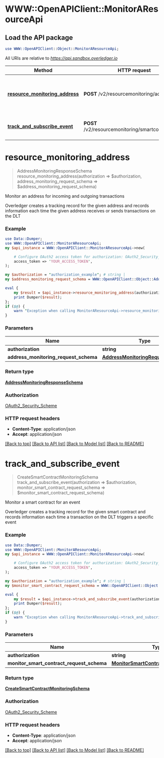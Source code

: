 # WWW::OpenAPIClient::MonitorAResourceApi

## Load the API package
```perl
use WWW::OpenAPIClient::Object::MonitorAResourceApi;
```

All URIs are relative to *https://api.sandbox.overledger.io*

Method | HTTP request | Description
------------- | ------------- | -------------
[**resource_monitoring_address**](MonitorAResourceApi.md#resource_monitoring_address) | **POST** /v2/resourcemonitoring/address | Monitor an address for incoming and outgoing transactions
[**track_and_subscribe_event**](MonitorAResourceApi.md#track_and_subscribe_event) | **POST** /v2/resourcemonitoring/smartcontractevent | Monitor a smart contract for an event


# **resource_monitoring_address**
> AddressMonitoringResponseSchema resource_monitoring_address(authorization => $authorization, address_monitoring_request_schema => $address_monitoring_request_schema)

Monitor an address for incoming and outgoing transactions

Overledger creates a tracking record for the given address and records information each time the given address receives or sends transactions on the DLT

### Example
```perl
use Data::Dumper;
use WWW::OpenAPIClient::MonitorAResourceApi;
my $api_instance = WWW::OpenAPIClient::MonitorAResourceApi->new(

    # Configure OAuth2 access token for authorization: OAuth2_Security_Scheme
    access_token => 'YOUR_ACCESS_TOKEN',
);

my $authorization = "authorization_example"; # string | 
my $address_monitoring_request_schema = WWW::OpenAPIClient::Object::AddressMonitoringRequestSchema->new(); # AddressMonitoringRequestSchema | 

eval {
    my $result = $api_instance->resource_monitoring_address(authorization => $authorization, address_monitoring_request_schema => $address_monitoring_request_schema);
    print Dumper($result);
};
if ($@) {
    warn "Exception when calling MonitorAResourceApi->resource_monitoring_address: $@\n";
}
```

### Parameters

Name | Type | Description  | Notes
------------- | ------------- | ------------- | -------------
 **authorization** | **string**|  | 
 **address_monitoring_request_schema** | [**AddressMonitoringRequestSchema**](AddressMonitoringRequestSchema.md)|  | 

### Return type

[**AddressMonitoringResponseSchema**](AddressMonitoringResponseSchema.md)

### Authorization

[OAuth2_Security_Scheme](../README.md#OAuth2_Security_Scheme)

### HTTP request headers

 - **Content-Type**: application/json
 - **Accept**: application/json

[[Back to top]](#) [[Back to API list]](../README.md#documentation-for-api-endpoints) [[Back to Model list]](../README.md#documentation-for-models) [[Back to README]](../README.md)

# **track_and_subscribe_event**
> CreateSmartContractMonitoringSchema track_and_subscribe_event(authorization => $authorization, monitor_smart_contract_request_schema => $monitor_smart_contract_request_schema)

Monitor a smart contract for an event

Overledger creates a tracking record for the given smart contract and records information each time a transaction on the DLT triggers a specific event

### Example
```perl
use Data::Dumper;
use WWW::OpenAPIClient::MonitorAResourceApi;
my $api_instance = WWW::OpenAPIClient::MonitorAResourceApi->new(

    # Configure OAuth2 access token for authorization: OAuth2_Security_Scheme
    access_token => 'YOUR_ACCESS_TOKEN',
);

my $authorization = "authorization_example"; # string | 
my $monitor_smart_contract_request_schema = WWW::OpenAPIClient::Object::MonitorSmartContractRequestSchema->new(); # MonitorSmartContractRequestSchema | 

eval {
    my $result = $api_instance->track_and_subscribe_event(authorization => $authorization, monitor_smart_contract_request_schema => $monitor_smart_contract_request_schema);
    print Dumper($result);
};
if ($@) {
    warn "Exception when calling MonitorAResourceApi->track_and_subscribe_event: $@\n";
}
```

### Parameters

Name | Type | Description  | Notes
------------- | ------------- | ------------- | -------------
 **authorization** | **string**|  | 
 **monitor_smart_contract_request_schema** | [**MonitorSmartContractRequestSchema**](MonitorSmartContractRequestSchema.md)|  | 

### Return type

[**CreateSmartContractMonitoringSchema**](CreateSmartContractMonitoringSchema.md)

### Authorization

[OAuth2_Security_Scheme](../README.md#OAuth2_Security_Scheme)

### HTTP request headers

 - **Content-Type**: application/json
 - **Accept**: application/json

[[Back to top]](#) [[Back to API list]](../README.md#documentation-for-api-endpoints) [[Back to Model list]](../README.md#documentation-for-models) [[Back to README]](../README.md)


